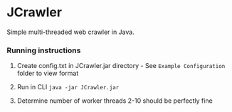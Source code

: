 # JCrawler
Simple multi-threaded web crawler in Java. 

### Running instructions
1) Create config.txt in JCrawler.jar directory - See `Example Configuration` folder to view format

2) Run in CLI `java -jar JCrawler.jar`

3) Determine number of worker threads 2-10 should be perfectly fine
